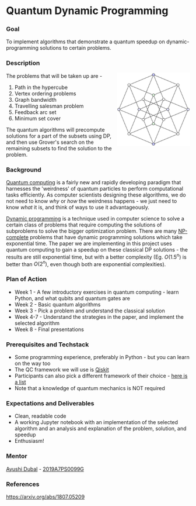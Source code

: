 # Quantum Dynamic Programming

### Goal
To implement algorithms that demonstrate a quantum speedup on dynamic-programming solutions to certain problems.


### Description
<img src="https://github.com/ASCII-Mentorships/quantum-dynamic-programming/blob/main/Hypercubestar.png" align="right" width="200"/>

The problems that will be taken up are - 
1. Path in the hypercube
2. Vertex ordering problems
3. Graph bandwidth
4. Travelling salesman problem
5. Feedback arc set
6. Minimum set cover

The quantum algorithms will precompute solutions for a part of the subsets using DP, and then use Grover's search on the remaining subsets to find the solution to the problem. 

### Background
[Quantum computing](https://www.youtube.com/watch?v=QuR969uMICM) is a fairly new and rapidly developing paradigm that harnesses the 'weirdness' of quantum particles to perform computational tasks efficiently. As computer scientists designing these algorithms, we do not need to know _why_ or _how_ the weirdness happens - we just need to know _what_ it is, and think of ways to use it advantageously. 

[Dynamic programming](https://www.youtube.com/watch?v=aPQY__2H3tE) is a technique used in computer science to solve a certain class of problems that require computing the solutions of subproblems to solve the bigger optimization problem. There are many [NP-complete](https://en.wikipedia.org/wiki/NP-completeness) problems that have dynamic programming solutions which take exponential time. The paper we are implementing in this project uses quantum computing to gain a speedup on these classical DP solutions - the results are still exponential time, but with a better complexity (Eg. $O(1.5^{n})$ is better than $O(2^n)$, even though both are exponential complexities).

### Plan of Action
- Week 1 - A few introductory exercises in quantum computing - learn Python, and what qubits and quantum gates are
- Week 2 - Basic quantum algorithms
- Week 3 - Pick a problem and understand the classical solution
- Week 4-7 - Understand the strategies in the paper, and implement the selected algorithm
- Week 8 - Final presentations

### Prerequisites and Techstack
- Some programming experience, preferably in Python - but you can learn on the way too
- The QC framework we will use is [Qiskit](https://qiskit.org/)
- Participants can also pick a different framework of their choice - [here is a list](https://github.com/qosf/awesome-quantum-software#quantum-full-stack-libraries)
- Note that a knowledge of quantum mechanics is NOT required

### Expectations and Deliverables 
- Clean, readable code
- A working Jupyter notebook with an implementation of the selected algorithm and an analysis and explanation of the problem, solution, and speedup
- Enthusiasm!

### Mentor
[Ayushi Dubal](https://github.com/ayushidubal) - [2019A7PS0099G](mailto:f20190099@goa.bits-pilani.ac.in) 


### References
https://arxiv.org/abs/1807.05209
